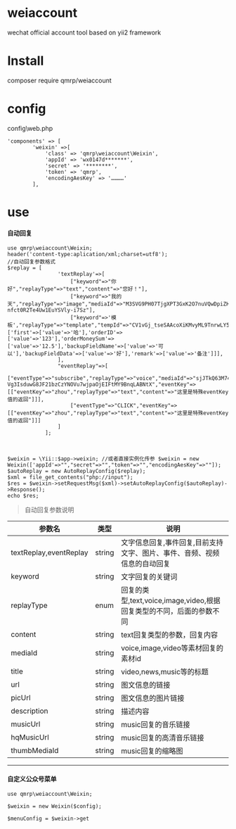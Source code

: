 # weiaccount
wechat  official account tool based on yii2 framework

# Install
composer require qmrp/weiaccount

# config
config\web.php
```
'components' => [
        'weixin' =>[
            'class' => 'qmrp\weiaccount\Weixin',
            'appId' => 'wx0147d*******',
            'secret' => '********',
            'token' => 'qmrp',
            'encodingAesKey' => '…………'
        ],
```

# use

#### 自动回复

```
use qmrp\weiaccount\Weixin;
header('content-type:aplication/xml;charset=utf8');
//自动回复参数格式
$replay = [
                'textReplay'=>[
                    ["keyword"=>"你好","replayType"=>"text","content"=>"您好！"],
                    ["keyword"=>"我的天","replayType"=>"image","mediaId"=>"M3SVG9PH07TjgXPT3GxK2O7nuVQwDpiZH_2sl9-nfct0R2Te4Uw1EuYSVly-i7Sz"],
                    ["keyword"=>'模板',"replayType"=>"template","tempId"=>"CV1vGj_tseSAAcoXiKMvyML9TnrwLY5LEiUmqvtP3Rk","params"=>['first'=>['value'=>'哈'],'orderID'=>['value'=>'123'],'orderMoneySum'=>['value'=>'12.5'],'backupFieldName'=>['value'=>'可以'],'backupFieldData'=>['value'=>'好'],'remark'=>['value'=>'备注']]],
                ],
                "eventReplay"=>[
                    ["eventType"=>"subscribe","replayType"=>"voice","mediaId"=>"sjJTkQ63M74zCoUJ4-Vg3IsduwG8JF21bzCzYNOVu7wjpaOjEIFtMY9BnqLABNtX","eventKey"=>[["eventKey"=>"zhou","replayType"=>"text","content"=>"这里是特殊eventKey值的返回"]]],
                    ["eventType"=>"CLICK","eventKey"=>[["eventKey"=>"zhou","replayType"=>"text","content"=>"这里是特殊eventKey值的返回"]]]
                ]
            ];



$weixin = \Yii::$app->weixin; //或者直接实例化传参 $weixin = new Weixin(['appId'=>"","secret"=>"","token"=>"","encodingAesKey"=>""]);
$autoReplay = new AutoReplayConfig($replay);
$xml = file_get_contents("php://input");
$res = $weixin->setRequestMsg($xml)->setAutoReplayConfig($autoReplay)->Response();
echo $res;
```

>自动回复参数说明

|参数名|类型|说明|
|----|----|----|
|textReplay,eventReplay|string|文字信息回复,事件回复,目前支持文字、图片、事件、音频、视频信息的自动回复|
|keyword|string|文字回复的关键词|
|replayType|enum|回复的类型,text,voice,image,video,根据回复类型的不同，后面的参数不同|
|content|string|text回复类型的参数，回复内容|
|mediaId|string|voice,image,video等素材回复的素材id|
|title|string|video,news,music等的标题|
|url|string|图文信息的链接|
|picUrl|string|图文信息的图片链接|
|description|string|描述内容|
|musicUrl|string|music回复的音乐链接|
|hqMusicUrl|string|music回复的高清音乐链接|
|thumbMediaId|string|music回复的缩略图|

-----

#### 自定义公众号菜单

```
use qmrp\weiaccount\Weixin;

$weixin = new Weixin($config);

$menuConfig = $weixin->get

```